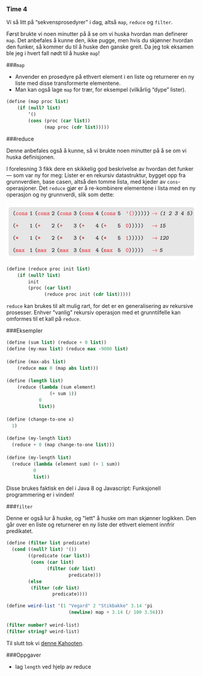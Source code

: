 ### Time 4

Vi så litt på “sekvensprosedyrer” i dag, altså `map`, `reduce` og `filter`.

Først brukte vi noen minutter på å se om vi huska hvordan man definerer `map`. Det anbefales å kunne den, ikke pugge, men hvis du skjønner hvordan den funker, så kommer du til å huske den ganske greit. Da jeg tok eksamen ble jeg i hvert fall nødt til å huske `map`!

###`map`

- Anvender en prosedyre på ethvert element i en liste og returnerer en ny liste med disse transformerte elementene.
- Man kan også lage `map` for trær, for eksempel (vilkårlig “dype” lister).

```scheme
(define (map proc list)
    (if (null? list)
        ‘()
        (cons (proc (car list))
              (map proc (cdr list)))))
```


###reduce

Denne anbefales også å kunne, så vi brukte noen minutter på å se om vi huska definisjonen.

I forelesning 3 fikk dere en skikkelig god beskrivelse av hvordan det funker — som var ny for meg:
Lister er en rekursiv datastruktur, bygget opp fra grunnverdien, base casen, altså den tomme lista, med kjeder av `cons`-operasjoner. Det `reduce` gjør er å re-kombinere elementene i lista med en ny operasjon og ny grunnverdi, slik som dette:

![](reduce.png)

```scheme
(define (reduce proc init list)
    (if (null? list)
        init
        (proc (car list)
              (reduce proc init (cdr list)))))
```

`reduce` kan brukes til alt mulig rart, for det er en generalisering av rekursive prosesser. Enhver "vanlig" rekursiv operasjon med et grunntilfelle kan omformes til et kall på `reduce`.

###Eksempler
```scheme
(define (sum list) (reduce + 0 list))
(define (my-max list) (reduce max -9000 list)

(define (max-abs list)
    (reduce max 0 (map abs list)))

(define (length list)
    (reduce (lambda (sum element)
                (+ sum 1))
            0
            list))

(define (change-to-one x)
  1)

(define (my-length list)
  (reduce + 0 (map change-to-one list)))

(define (my-length list)
  (reduce (lambda (element sum) (+ 1 sum))
          0
          list))
```

Disse brukes faktisk en del i Java 8 og Javascript: Funksjonell programmering er i vinden!

###`filter`

Denne er også lur å huske, og "lett" å huske om man skjønner logikken. Den går over en liste og returnerer en ny liste der ethvert element innfrir predikatet.

```scheme
(define (filter list predicate)
  (cond ((null? list) '())
        ((predicate (car list))
         (cons (car list)
               (filter (cdr list) 
                       predicate)))
        (else
         (filter (cdr list)
                 predicate))))
```

```scheme
(define weird-list '(1 "Vegard" 2 "Stikbakke" 3.14 'pi
                       (newline) map + 3.14 (/ 100 3.56)))

(filter number? weird-list)
(filter string? weird-list)
```

Til slutt tok vi [denne Kahooten](https://play.kahoot.it/#/?quizId=07fe06f1-d72e-496f-8911-a464f3343ba3).

###Oppgaver
- lag `length` ved hjelp av reduce
